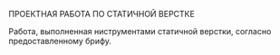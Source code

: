 ПРОЕКТНАЯ РАБОТА ПО СТАТИЧНОЙ ВЕРСТКЕ

Работа, выполненная ниструментами статичной верстки, согласно предоставленному брифу. 